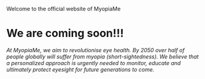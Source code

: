 Welcome to the official website of MyopiaMe

# We are coming soon!!!

_At MyopiaMe, we aim to revolutionise eye health. By 2050 over half of people globally will suffer from myopia (short-sightedness). We believe that a personalized approach is urgently needed to monitor, educate and ultimately protect eyesight for future generations to come._
